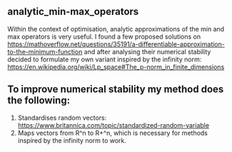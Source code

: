 ## analytic_min-max_operators

Within the context of optimisation, analytic approximations of the min and max operators 
is very useful. I found a few proposed solutions on https://mathoverflow.net/questions/35191/a-differentiable-approximation-to-the-minimum-function
and after analysing their numerical stability decided to formulate my own variant inspired
by the infinity norm: https://en.wikipedia.org/wiki/Lp_space#The_p-norm_in_finite_dimensions

## To improve numerical stability my method does the following:

1. Standardises random vectors: https://www.britannica.com/topic/standardized-random-variable
2. Maps vectors from R^n to R+^n, which is necessary for methods inspired by the infinity norm to work. 